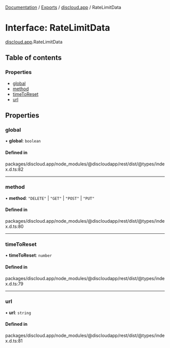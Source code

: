 [Documentation](../README.md) / [Exports](../modules.md) / [discloud.app](../modules/discloud_app.md) / RateLimitData

# Interface: RateLimitData

[discloud.app](../modules/discloud_app.md).RateLimitData

## Table of contents

### Properties

- [global](discloud_app.RateLimitData.md#global)
- [method](discloud_app.RateLimitData.md#method)
- [timeToReset](discloud_app.RateLimitData.md#timetoreset)
- [url](discloud_app.RateLimitData.md#url)

## Properties

### global

• **global**: `boolean`

#### Defined in

packages/discloud.app/node_modules/@discloudapp/rest/dist/@types/index.d.ts:82

___

### method

• **method**: ``"DELETE"`` \| ``"GET"`` \| ``"POST"`` \| ``"PUT"``

#### Defined in

packages/discloud.app/node_modules/@discloudapp/rest/dist/@types/index.d.ts:80

___

### timeToReset

• **timeToReset**: `number`

#### Defined in

packages/discloud.app/node_modules/@discloudapp/rest/dist/@types/index.d.ts:79

___

### url

• **url**: `string`

#### Defined in

packages/discloud.app/node_modules/@discloudapp/rest/dist/@types/index.d.ts:81

